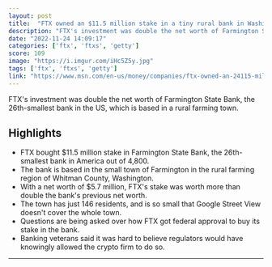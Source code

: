 ```yaml
---
layout: post
title:  "FTX owned an $11.5 million stake in a tiny rural bank in Washington state with just 3 employees, bankruptcy hearing shows"
description: "FTX's investment was double the net worth of Farmington State Bank, the 26th-smallest bank in the US, which is based in a rural farming town."
date: "2022-11-24 14:09:17"
categories: ['ftx', 'ftxs', 'getty']
score: 109
image: "https://i.imgur.com/iHc5Z5y.jpg"
tags: ['ftx', 'ftxs', 'getty']
link: "https://www.msn.com/en-us/money/companies/ftx-owned-an-24115-million-stake-in-a-tiny-rural-bank-in-washington-state-with-just-3-employees-bankruptcy-hearing-shows/ar-AA14uG3x"
---
```


FTX's investment was double the net worth of Farmington State Bank, the 26th-smallest bank in the US, which is based in a rural farming town.

## Highlights

- FTX bought $11.5 million stake in Farmington State Bank, the 26th-smallest bank in America out of 4,800.
- The bank is based in the small town of Farmington in the rural farming region of Whitman County, Washington.
- With a net worth of $5.7 million, FTX's stake was worth more than double the bank's previous net worth.
- The town has just 146 residents, and is so small that Google Street View doesn't cover the whole town.
- Questions are being asked over how FTX got federal approval to buy its stake in the bank.
- Banking veterans said it was hard to believe regulators would have knowingly allowed the crypto firm to do so.

---
